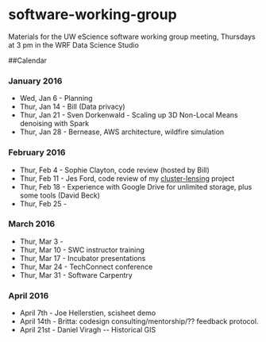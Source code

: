 # software-working-group

Materials for the UW eScience software working group meeting, Thursdays at 3 pm in the WRF Data Science Studio

##Calendar

### January 2016

 - Wed, Jan 6 - Planning
 - Thur, Jan 14 - Bill (Data privacy)
 - Thur, Jan 21 - Sven Dorkenwald - Scaling up 3D Non-Local Means denoising with Spark
 - Thur, Jan 28 - Bernease, AWS architecture, wildfire simulation

### February 2016

 - Thur, Feb 4 - Sophie Clayton, code review (hosted by Bill)
 - Thur, Feb 11 - Jes Ford, code review of my [cluster-lensing](https://github.com/jesford/cluster-lensing) project
 - Thur, Feb 18 - Experience with Google Drive for unlimited storage, plus some tools (David Beck)
 - Thur, Feb 25 -

### March 2016

 - Thur, Mar 3 -
 - Thur, Mar 10 - SWC instructor training
 - Thur, Mar 17 - Incubator presentations
 - Thur, Mar 24 - TechConnect conference
 - Thur, Mar 31 - Software Carpentry 
 
### April 2016

 - April 7th - Joe Hellerstien, scisheet demo
 - April 14th - Britta: codesign consulting/mentorship/?? feedback protocol.
 - April 21st - Daniel Viragh -- Historical GIS
